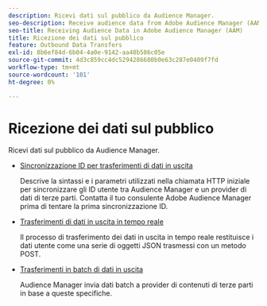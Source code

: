 ```yaml
---
description: Ricevi dati sul pubblico da Audience Manager.
seo-description: Receive audience data from Adobe Audience Manager (AAM).
seo-title: Receiving Audience Data in Adobe Audience Manager (AAM)
title: Ricezione dei dati sul pubblico
feature: Outbound Data Transfers
exl-id: 8b6ef84d-6b04-4a0e-9142-aa48b586c05e
source-git-commit: 4d3c859cc4dc5294286680b0e63c287e0409f7fd
workflow-type: tm+mt
source-wordcount: '101'
ht-degree: 0%

---
```


# Ricezione dei dati sul pubblico

Ricevi dati sul pubblico da Audience Manager.

* [Sincronizzazione ID per trasferimenti di dati in uscita](id-sync-outbound.md)

  Descrive la sintassi e i parametri utilizzati nella chiamata HTTP iniziale per sincronizzare gli ID utente tra Audience Manager e un provider di dati di terze parti. Contatta il tuo consulente Adobe Audience Manager prima di tentare la prima sincronizzazione ID.

* [Trasferimenti di dati in uscita in tempo reale](real-time-outbound-transfers/real-time-outbound-transfers.md)

  Il processo di trasferimento dei dati in uscita in tempo reale restituisce i dati utente come una serie di oggetti JSON trasmessi con un metodo POST.

* [Trasferimenti in batch di dati in uscita](batch-outbound-transfers/batch-outbound-overview.md)

  Audience Manager invia dati batch a provider di contenuti di terze parti in base a queste specifiche.
